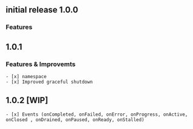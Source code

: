 ## initial release 1.0.0
  ### Features
    

## 1.0.1 
  ### Features & Improvemts
    - [x] namespace
    - [x] Improved graceful shutdown

## 1.0.2 [WIP]
    - [x] Events (onCompleted, onFailed, onError, onProgress, onActive, onClosed , onDrained, onPaused, onReady, onStalled)